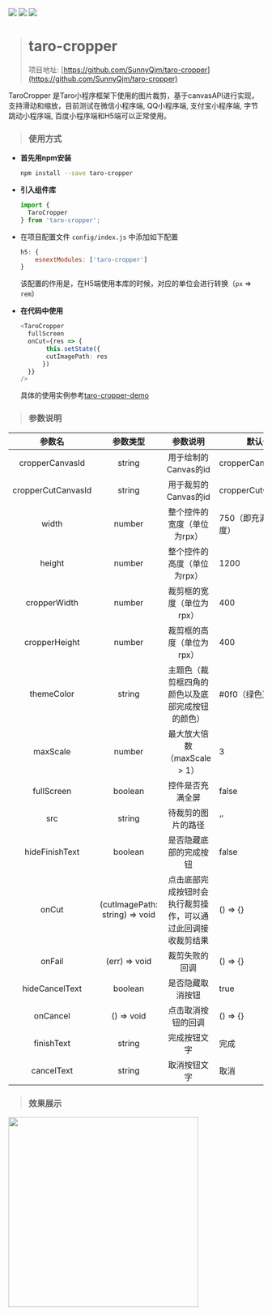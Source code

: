 [![](https://img.shields.io/npm/v/taro-cropper.svg?style=flat-square)](https://www.npmjs.com/package/taro-cropper)
[![](https://img.shields.io/npm/l/taro-cropper.svg?style=flat-square)](https://www.npmjs.com/package/taro-cropper)
[![](https://img.shields.io/npm/dt/taro-cropper.svg?style=flat-square)](https://www.npmjs.com/package/taro-cropper)

> # taro-cropper
>
> 项目地址: [https://github.com/SunnyQjm/taro-cropper](https://github.com/SunnyQjm/taro-cropper)

TaroCropper 是Taro小程序框架下使用的图片裁剪，基于canvasAPI进行实现，支持滑动和缩放，目前测试在微信小程序端, QQ小程序端, 支付宝小程序端, 字节跳动小程序端, 百度小程序端和H5端可以正常使用。

> ### 使用方式

- **首先用npm安装**

  ```bash
  npm install --save taro-cropper
  ```

- **引入组件库**

  ```typescript
  import {
    TaroCropper
  } from 'taro-cropper';
  ```

- 在项目配置文件 `config/index.js` 中添加如下配置

  ```javascript
  h5: {
      esnextModules: ['taro-cropper']
  }
  ```

  该配置的作用是，在H5端使用本库的时候，对应的单位会进行转换（`px` => `rem`）

- **在代码中使用**

  ```typescript
  <TaroCropper
    fullScreen
    onCut={res => {
         this.setState({
         cutImagePath: res
        })
    }}
  />
  ```

  具体的使用实例参考[taro-cropper-demo](<https://github.com/SunnyQjm/taro-cropper/blob/master/src/pages/index/index.tsx>)

> ### 参数说明

|       参数名       |            参数类型            |                           参数说明                           | 默认值                |
| :----------------: | :----------------------------: | :----------------------------------------------------------: | --------------------- |
|  cropperCanvasId   |             string             |                     用于绘制的Canvas的id                     | cropperCanvasId       |
| cropperCutCanvasId |             string             |                     用于裁剪的Canvas的id                     | cropperCutCanvasId    |
|       width        |             number             |                 整个控件的宽度（单位为rpx）                  | 750（即充满屏幕宽度） |
|       height       |             number             |                 整个控件的高度（单位为rpx）                  | 1200                  |
|    cropperWidth    |             number             |                  裁剪框的宽度（单位为rpx）                   | 400                   |
|   cropperHeight    |             number             |                  裁剪框的高度（单位为rpx）                   | 400                   |
|     themeColor     |             string             |       主题色（裁剪框四角的颜色以及底部完成按钮的颜色）       | #0f0（绿色）          |
|      maxScale      |             number             |                 最大放大倍数（maxScale > 1）                 | 3                     |
|     fullScreen     |            boolean             |                       控件是否充满全屏                       | false                 |
|        src         |             string             |                      待裁剪的图片的路径                      | ‘’                    |
|   hideFinishText   |            boolean             |                    是否隐藏底部的完成按钮                    | false                 |
|       onCut        | (cutImagePath: string) => void | 点击底部完成按钮时会执行裁剪操作，可以通过此回调接收裁剪结果 | () => {}              |
|       onFail       |         (err) => void          |                        裁剪失败的回调                        | () => {}              |
|   hideCancelText   |            boolean             |                       是否隐藏取消按钮                       | true                  |
|      onCancel      |           () => void           |                      点击取消按钮的回调                      | () => {}              |
|     finishText     |             string             |                         完成按钮文字                         | 完成                  |
|     cancelText     |             string             |                         取消按钮文字                         | 取消                  |


> ### 效果展示

<img src="https://raw.githubusercontent.com/SunnyQjm/taro-cropper/master/document/demo1.png" width="375"/>
